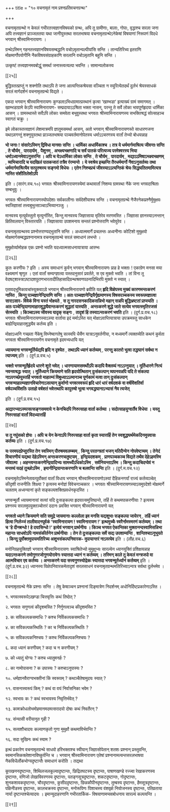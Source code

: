 +++
title = "१० वचनामृतं नाम प्रश्नप्रतिवचनग्रन्थः"

+++

वचनामृतग्रन्थो न केवलं गभीरतत्त्वज्ञानविषयको ग्रन्थः, अपि तु ग्रामीणाः, बालाः, गोपाः, वृद्धाश्च सरला जना अपि तत्त्वज्ञानं प्राञ्जलतया यथा जानीयुस्तथा सरलभाषया वचनामृतग्रन्थेऽनेकेषां विषयाणां निरूपणं विदधे भगवान् श्रीस्वामिनारायणः ।

ग्रन्थेऽस्मिन् गहनतत्त्वज्ञानविषयसम्बद्धानि वचोऽमृतान्यल्पीयांसि सन्ति । तान्यतिरिच्य इतराणि मोक्षमार्गोपयोगीनि नैकविषयसंग्राहकाणि सरलानि वचोऽमृतानि बहूनि सन्ति ।

उत्कृष्टं तत्त्वज्ञानमवबोद्धुं समर्था जनास्त्वत्यल्पा भवन्ति । सामान्यलोकस्य

[[२५]]

बुद्धिस्तत्प्राप्तुं न शक्नोति तथाऽपि ते जना आत्यन्तिकश्रेयसा वञ्चिता न स्युरित्येतदर्थं दुर्लभं श्रेयस्साधकं सरलं मार्गदर्शनं वचनामृतग्रन्थे विद्यते ।

एकदा भगवान् श्रीस्वामिनारायणः कुण्डलाऽभिधग्रामात्प्रस्थानं कृत्वा ‘खाम्भडा’ इत्याख्यं ग्रामं समागमत् । खाम्भडाग्रामे केऽपि स्वामिनारायण- सम्प्रदायाऽऽश्रिता भक्ता नासन्, परन्तु ते सर्वे लोका भावपूर्णहृदया धार्मिका आसन् । ग्रामस्थास्ते सर्वेऽपि लोकाः समवेता बभूवुस्तथा भगवतः श्रीस्वामिनारायणस्य सभक्तिश्रद्धं सोत्साहञ्च स्वागतं चक्रुः ।

इमे लोकास्तत्त्वज्ञानं लेशमात्रमपि ज्ञातुमसमर्था आसन्, अतो भगवान् श्रीस्वामिनारायणस्ते साधारणजना यथाऽवगन्तुं शक्नुयुस्तथा प्राञ्जलभाषया पञ्चवर्तमानोपेतस्य धर्माऽऽचरणस्य वार्तां तेभ्यो बोधयन्नाह

**भो जनाः ! संसारेऽस्मिन् द्विविधा मानवाः सन्ति । धार्मिका अधार्मिकाश्च । तत्र ये धर्ममार्गमाश्रित्य जीवन्तः सन्ति** ,  **ते चौर्यम्** ,  **पारदार्यम्** ,  **पैशुनम्** ,  **अभक्ष्यभक्षणादि च सर्वं पातकं परित्यज्य परमेश्वरस्य भिया धर्माऽध्वानमेवाऽनुसरन्ति । अपि च येऽधार्मिका लोकाः सन्ति** ,  **ते चौर्यम्** ,  **पारदार्यम्** ,  **मद्याऽऽमिषाऽभक्ष्यभक्षणम्** ,  **व्यभिचारादि च यदखिलं पातकजातं तत्रैव रंरम्यन्ते । ये स्वश्रेय इच्छन्ति तैरधर्ममार्गो नैवाऽनुसर्तव्यः तथा धर्ममार्गमाश्रित्यैव सत्पुरुषस्य सङ्गमो विधेयः । एतेन निश्चप्रचं जीवस्याऽऽत्यन्तिकं श्रेयः सिद्ध्यतितमामित्यत्र नास्ति संशीतिलेशोऽपि** 

इति । (सारंग.वच.१०) भगवतः श्रीस्वामिनारायणस्येमां कथावार्तां निशम्य ग्रामस्था नैके जना भगवदाश्रिताः सम्बभूवुः ।

भगवतः श्रीस्वामिनारायणस्योपदेशाः सर्वकालीनाः सर्वदेशीयाश्च सन्ति । वचनामृतग्रन्थे नैजैरनेकप्रश्नैर्मुमुक्षवः स्वजिज्ञासां तत्त्वबुभुत्साञ्चाऽभिव्यानञ्जुः ।

मानवस्य मृत्युर्वस्तुतो मृत्युर्नास्ति, किन्तु मानवस्य जिज्ञासाया मृतिरेव मरणमस्ति । जिज्ञासा ज्ञानस्याऽनन्तान् क्षितिवलयान् विस्तारयति । जिज्ञासाया उपशमनाय सन्ततं प्रश्नोत्तराणि भवेयुरेव ।

वचनामृतग्रन्थस्य प्रश्नोत्तराण्यद्भुतानि सन्ति । अध्यात्ममार्गे प्रचलन्तः अध्वनीनाः कोटिशो मुमुक्षवो मोक्षमार्गसम्बद्धप्रश्नानामत्र वचनामृतग्रन्थे सरलं समाधानं लभन्ते ।

मुमुक्षोर्व्यामोहक एकः प्रश्नो भवति यदध्यात्मसाधनायात्राया आरम्भः



[[२६]]

कुतः करणीयः ? इति । अस्य समाधानं कुर्वन् भगवान् श्रीस्वामिनारायणः प्राह हे भक्ताः ! एकाग्रेण मनसा मया वक्ष्यमाणं श्रृणुत । एतां वार्तां सम्यग्ज्ञात्वा यस्तदनुसारं प्रवर्तते, स एव मुक्तो भवति । तां विना तु वेदषट्शास्त्राऽष्टादशपुराणभारतादीतिहासादिग्रन्थश्रवणपठनादिभिरपि मुक्तो न स्यात् ।

एतावद्भूमिकावचांस्युक्त्वाऽग्रे भगवान् श्रीस्वामिनारायणो ब्रवीति यत् **हृदि विक्षेपस्य मुख्यं कारणमन्तःकरणं नास्ति** ,  **किन्तु पञ्चज्ञानेन्द्रियाणि सन्ति । अतः पञ्चज्ञानेन्द्रियैर्गृह्यमाणस्य विषयपञ्चकस्य स्वरूपमज्ञात्वा साराऽसार- विवेकं विना यस्तं भोक्ष्यते** ,  **स तु नारदसनकादिकसन्निभो महान् सन्नपि बुद्धिभ्रष्टतां प्राप्स्यति । अतः पञ्चेन्द्रियाणामाहारशुद्ध्यैवान्तःकरणं शुद्धतां यास्यति** ,  **अन्तःकरणे शुद्धे जाते सत्येव भगवत्स्मृतिरजस्रं सेत्स्यति । किञ्चाऽस्य जीवस्य यादृक् सङ्गः** ,  **तादृशं हि तस्याऽन्तःकरणं भवति** इति । (दुर्ग.प्र.वच.१८) भगवतः श्रीस्वामिनारायणस्याऽस्या वार्ताया इदं मर्माऽस्ति यत् मोक्षाऽवाप्तियात्राया उपक्रमस्तु साधकेन बाह्येन्द्रियाहारशुद्ध्यैव कर्तव्य इति ।

मोक्षाऽध्वनि गच्छता नैकेषु विघ्नेष्वागतेषु सत्स्वपि धैर्येण यात्राऽनुवर्तनीया, न मध्यमार्गे त्यक्तव्येति कथनं कुर्वता भगवता श्रीस्वामिनारायणेन वचनामृते इदमभ्यधायि यत्

**ध्यायमाना भगवन्मूर्तिर्यद्यपि हृदि न दृश्येत** ,  **तथाऽपि ध्यानं कर्तव्यम्** ,  **परन्तु कातरो भूत्वा तद्ध्यानं सर्वथा न त्याज्यम्** इति । (दुर्ग.प्र.वच.५)

**भक्तो भगवन्मूर्तेर्हृदये धारणे शूरो भवेत् । धारणायामसमर्थोऽपि कदापि वैक्लव्यं नाऽऽप्नुयात् । मूर्तिधारणे नित्यं नवनवश्रद्धः स्यात् । मूर्तिध्याने क्रियमाणे सति हृदयोत्थितान् दुःसंकल्पान् व्यपनयन्नपि यदि ते संकल्पा नाऽपगच्छेयुस्तर्हि भगवतो माहात्म्यं विबुध्याऽऽत्मानञ्च पूर्णकामं मत्वा तान् दुःसंकल्पान् भगवन्माहात्म्यज्ञानविचारेणाऽसत्यान् कुर्वाणो भगवत्स्वरूपं हृदि धारं धारं वर्षदशकं वा वर्षविंशतिर्वा वर्षपञ्चविंशतिः उताहो वर्षशतं भवेत्तथापि कापुरुषो भूत्वा भगवद्ध्यानाऽभ्यासं नैव त्यजेत्** 

इति । (दुर्ग.प्र.वच.१५)

**अद्यारभ्याऽस्मत्सत्सङ्गसमवाये न केनचिदपि निरुत्साहा वार्ता कर्तव्या । सदोत्साहयुग्वार्तैव विधेया । यस्तु निरुत्साहां वार्तां विदध्यात्तर्हि** 

[[२७]]

**स तु नपुंसको ज्ञेयः । अपि च येन केनाऽपि निरुत्साहा वार्ता कृता स्यात्तर्हि तेन स्वशुद्ध्यर्थमेकदिनमुपवासः कर्तव्यः** इति । (दुर्ग.प्र.वच.१७)

**यः परमपदप्रेप्सुरस्ति तेन स्वस्मिन् पौरुषमवलम्ब्यम्** ,  **किन्तु परतन्त्रतां भजन् मतिदैन्येन नोपवेष्टव्यम् । तेनेदं विचारणीयं यद्यथा देहेऽस्मिन् अन्तःकरणचतुष्टयम्** ,  **इन्द्रियदशकम्** ,  **प्राणपञ्चकञ्च विद्यते तथैव देहेऽहमस्मि जीवात्मा । अहन्त्वन्तःकरणेन्द्रियादिभ्यः सामर्थ्येऽधिकोऽस्मि** ,  **सर्वनियन्ताऽस्मि । किन्तु कदाचिदप्येवं न मन्तव्यं यदहं तुच्छोऽस्मि** ,  **इमानीन्द्रियान्तःकरणानि च बलवन्ति सन्ति** इति । (दुर्ग.म.वच.१२)

वचनामृतेऽस्मिनेतावत्पूर्वोक्तां वार्तां विधाय भगवान् श्रीस्वामिनारायणोऽस्यां दैहिकनगर्यां राज्यं कर्तव्यञ्चेत् कीदृशी राजनीतिः शिक्ष्या ? इत्यस्य मनोज्ञं विवेचनञ्चकार । भगवतः श्रीस्वामिनारायणस्याऽयमुपदेशो मोक्षमार्गे चलताम् अध्वन्यानां कृते सङ्कल्पशक्तिप्रवर्धनकृदस्ति ।

भगवन्मूर्तौ ध्यायमानायां सत्यां यदि दुःसङ्कल्पा हृदयात्समुत्तिष्ठन्ते, तर्हि ते कथमपाकरणीयाः ? इत्यस्य प्रश्नस्य सरलमुपयुक्तञ्चोत्तरं ददानः प्रवक्ति भगवान् श्रीस्वामिनारायणो यत्

**भगवतो ध्याने क्रियमाणे सति समुद्रे जायमानाः कल्लोला इव मनसि यद्यशुभाः सङ्कल्पा जायेरन्** ,  **तर्हि ध्यानं हित्वा निर्लज्जं तालीवादनपूर्वकं ‘स्वामिनारायण ! स्वामिनारायण !’ इत्थमुच्चैः स्वरैर्नामस्मरणं कर्तव्यम् । तथा च ‘हे दीनबन्धो ! हे दयासिन्धो !’ इत्येवं भगवान् प्रार्थनीयः । किञ्च भगवत ऐकान्तिका मुक्तानन्दस्वामिसन्निभा महान्तः साधवोऽपि नामसंकीर्तनेन प्रार्थनीयाः । तेन ते दुःसङ्कल्पाः सर्वे सद्य उपशाम्यन्ति** ,  **शान्तिश्चाऽनुभूयते । किन्तु पूर्वोक्तमुपायमतिरिच्य अशुभसंकल्पनिवारक- मुपायान्तरं नाऽस्त्येव** इति । (लौह.वच.६)

मनोनिग्रहयुक्तिज्ञो भगवान् श्रीस्वामिनारायणः स्वाश्रितेभ्यो मुमुक्षुभ्यः सारल्येन ध्यानयुक्तिं प्रशिक्षयन्नाह **यदाऽन्तःकरणे तमोगुणरजोगुणयोरावेगः स्यात्तदा ध्यानं न कर्तव्यम् । तस्मिन् काले तु केवलं मन्त्रजपो वा आत्मविचार एव कर्तव्यः । अन्तःकरणे यदा सत्त्वगुणस्योद्रेकः स्यात्तदा भगवन्मूर्तर्ध्यानं कर्तव्यम्** इति । (दुर्ग.प्र.वच.३२) ध्यानस्य विक्षेपनिवारकमेतादृशं सरलसाधनं वचनामृतग्रन्थमतिरिच्याऽन्यत्र सर्वथा दुर्लभमेव ।



[[२८]]

वचनामृतग्रन्थे नैके प्रश्नाः सन्ति । तेषु केषाञ्चन प्रश्नानां दिङ्मात्रेण निदर्शनम् अधोनिर्दिष्टप्रकारेणाऽस्ति ।

१. भगवत्स्वरूपेऽखण्डा चित्तवृत्तिः कथं तिष्ठेत् ?

२. भगवतः सगुणत्वं कीदृशमस्ति ? निर्गुणत्वञ्च कीदृशमस्ति ?

३. कः सविकल्पकसमाधिः ? कश्च निर्विकल्पकसमाधिः ?

४. का सविकल्पकस्थितिः ? का च निर्विकल्पकस्थितिः ?

५. कः सविकल्पकनिश्चयः ? कश्च निर्विकल्पकनिश्चयः ?

६. कदा ध्यानं करणीयम् ? कदा च न करणीयम् ?

७. को ध्यातुं योग्यः ? कश्च ध्यातुमनर्हः ?

८. का नामोपासना ? क उपास्यः ? कश्चाऽनुपास्यः ?

१०. धर्मज्ञानवैराग्यभक्तीनां किं स्वरूपम् ? कथञ्चैतेषामुदयः स्यात् ?

११. वासनास्वरूपं किम् ? कथं वा वयं निर्वासनिका भवेम ?

१२. स्वभावः कः ? कथं स्वभावस्य निवृत्तिर्भवेत् ?

१३. कामक्रोधलोभमोहमानमदमत्सरादयो दोषाः कथं निवर्तेरन् ?

१४. संन्यासी वरीयानुत गृही ?

१५. सत्यशौचादयः कल्याणकृतो गुणा मुमुक्षौ कथमाविर्भवन्ति ?

१६. सदा सुखिनः कथं स्याम ?

इत्थं प्रकारेण वचनामृतग्रन्थे साधवो हरिभक्ताश्च स्वीयान् जिज्ञासोपेतान् शतशः प्रश्नान् प्रस्तुवन्ति, स्वमानसिकक्लेशानाविष्कुर्वन्ति च । भगवान् श्रीस्वामिनारायण एतेषां प्रश्नानामत्यन्तसरलभाषया नैकविधैर्लोकभोग्यदृष्टान्तैः समाधानं करोति । तद्यथा

कूपखननदृष्टान्तः, शिथिलजलकूल्यादृष्टान्तः, छिद्रितघटस्य दृष्टान्तः, पाषाणखण्डे रज्ज्वा रेखाकरणस्य दृष्टान्तः, वणिजो लेखाविवरणस्य दृष्टान्तः, पतङ्गसूत्रदृष्टान्तः, शकटदृष्टान्तः, गोदृष्टान्तः, शुनकशावकदृष्टान्तः, चौरदृष्टान्तः, कुसीददृष्टान्तः, छिन्नकौपीनदृष्टान्तः, तुम्बस्य दृष्टान्तः, हैमसूत्रदृष्टान्तः, पक्षिनीडस्य दृष्टान्तः, कालचक्रस्य दृष्टान्तः, मनोरूपिणः पिशाचस्य वंशवृक्षे नियोजनस्य दृष्टान्तः, पतिव्रताया नार्या दृष्टान्तश्चेत्यादयः । इमान्युदाहरणानि गभीरतार्किक- विषयाणामप्यवबोधनाय सारल्यं कल्पयन्ति ।

[[२९]]
